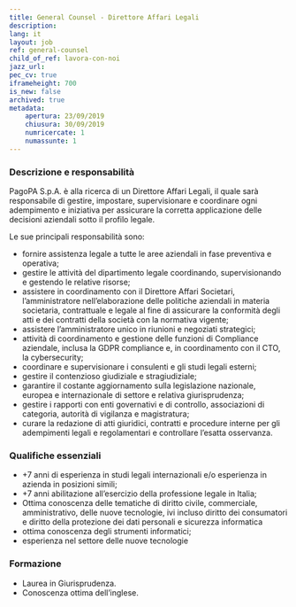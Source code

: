 ```yaml
---
title: General Counsel - Direttore Affari Legali
description:
lang: it
layout: job
ref: general-counsel
child_of_ref: lavora-con-noi
jazz_url: 
pec_cv: true
iframeheight: 700
is_new: false
archived: true
metadata:
    apertura: 23/09/2019
    chiusura: 30/09/2019
    numricercate: 1
    numassunte: 1
---
```


### Descrizione e responsabilità

PagoPA S.p.A. è alla ricerca di un Direttore Affari Legali, il quale sarà responsabile di gestire, impostare, supervisionare e coordinare ogni adempimento e iniziativa per assicurare la corretta applicazione delle decisioni aziendali sotto il profilo legale.

Le sue principali responsabilità sono:
* fornire assistenza legale a tutte le aree aziendali in fase preventiva e operativa;
* gestire le attività del dipartimento legale coordinando, supervisionando e gestendo le relative risorse; 
* assistere in coordinamento con il Direttore Affari Societari, l’amministratore nell’elaborazione delle politiche aziendali in materia societaria, contrattuale e legale al fine di assicurare la conformità degli atti e dei contratti della società con la normativa vigente; 
* assistere l’amministratore unico in riunioni e negoziati strategici; 
* attività di coordinamento e gestione delle funzioni di Compliance aziendale, inclusa la GDPR compliance e, in coordinamento con il CTO, la cybersecurity;
* coordinare e supervisionare i consulenti e gli studi legali esterni; 
* gestire il contenzioso giudiziale e stragiudiziale; 
* garantire il costante aggiornamento sulla legislazione nazionale, europea e internazionale di settore e relativa giurisprudenza; 
* gestire i rapporti con enti governativi e di controllo, associazioni di categoria, autorità di vigilanza e magistratura;
* curare la redazione di atti giuridici, contratti e procedure interne per gli adempimenti legali e regolamentari e controllare l’esatta osservanza. 


### Qualifiche essenziali

* +7 anni di esperienza in studi legali internazionali e/o esperienza in azienda in posizioni simili;
* +7 anni abilitazione all’esercizio della professione legale in Italia;
* Ottima conoscenza delle tematiche di diritto civile, commerciale, amministrativo, delle nuove tecnologie, ivi incluso diritto dei consumatori e diritto della protezione dei dati personali e sicurezza informatica  
* ottima conoscenza degli strumenti informatici;
* esperienza nel settore delle nuove tecnologie


### Formazione

* Laurea in Giurisprudenza.
* Conoscenza ottima dell’inglese.

